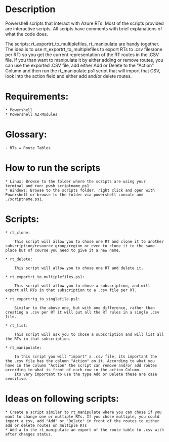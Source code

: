 # Description

Powershell scripts that interact with Azure RTs. Most of the scripts provided are interactive scripts. All scripts have comments with brief explanations of what the code does.

The scripts: rt_exportrt_to_multiplefiles, rt_manipulate are handy together. The idea is to use rt_exportrt_to_multiplefiles to export RTs to .csv files(one per RT) so you get the current representation of the RT routes in the .CSV file. If you than want to manipulate it by either adding or remove routes, you can use the exported .CSV file, add either Add or Delete to the "Action" Column and then run the rt_manipulate.ps1 script that will import that CSV, look into the action field and either add and/or delete routes.

# Requirements:

    * Powershell
    * Powershell AZ-Modules

# Glossary:

    - RTs = Route Tables

# How to run the scripts

    * Linux: Browse to the folder where the scripts are using your terminal and run: pwsh scriptname.ps1
    * Windows: Browse to the scripts folder, right click and open with Powershell or browse to the folder via powershell console and ./scriptname.ps1.

# Scripts:

    * rt_clone:

        This script will allow you to chose one RT and clone it to another subscription/resource group/region or even to clone it to the same place but of course you need to give it a new name.

    * rt_delete:

        This script will allow you to chose one RT and delete it.

    * rt_exportrt_to_multiplefiles.ps1:

        This script will allow you to chose a subscription, and will export all RTs in that subscription to a .csv file per RT.

    * rt_exportrtg_to_singlefile.ps1:

        Similar to the above one, but with one difference, rather than creating a .csv per RT it will put all the RT rules in a single .csv file.

    * rt_list:

        This script will ask you to chose a subscription and will list all the RTs in that subscription.

    * rt_manipulate:

        In this script you will "import" a .csv file, its important the the .csv file has the column "Action" on it. According to what you have in the column "Action" the script can remove and/or add routes according to what is front of each row in the action Column.
        Its very important to use the type Add or Delete these are case sensitive.

# Ideas on following scripts:


    * Create a script similar to rt_manipulate where you can chose if you want to change one or multiple RTs. If you chose multiple, you could import a csv, add "Add" or "Delete" in front of the routes to either add or delete routes on multiple RTs
    * Add a to the rt_manipulate an export of the route table to .csv with after changes status.
